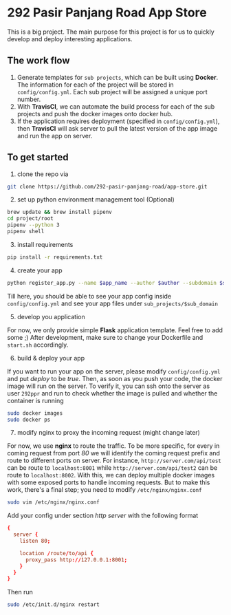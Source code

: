 # 292 Pasir Panjang Road App Store

This is a big project. The main purpose for this project is for us to quickly develop and deploy interesting applications.

## The work flow

1. Generate templates for `sub projects`, which can be built using __Docker__. The information for each of the project will be stored in `config/config.yml`. Each sub project will be assigned a unique port number.
2. With __TravisCI__, we can automate the build process for each of the sub projects and push the docker images onto docker hub.
3. If the application requires deployment (specified in `config/config.yml`), then __TravisCI__ will ask server to pull the latest version of the app image and run the app on server.

## To get started

1. clone the repo via

```bash
git clone https://github.com/292-pasir-panjang-road/app-store.git
```

2. set up python environment management tool (Optional)

```bash
brew update && brew install pipenv
cd project/root
pipenv --python 3
pipenv shell
```

3. install requirements

```bash
pip install -r requirements.txt
```

4. create your app

```bash
python register_app.py --name $app_name --author $author --subdomain $sub_domain ...
```

Till here, you should be able to see your app config inside `config/config.yml` and see your app files under `sub_projects/$sub_domain`

5. develop you application

For now, we only provide simple __Flask__ application template. Feel free to add some ;)
After development, make sure to change your Dockerfile and `start.sh` accordingly.

6. build & deploy your app

If you want to run your app on the server, please modify `config/config.yml` and put _deploy_ to be _true_. Then, as soon as you push your code, the docker image will run on the server.
To verify it, you can ssh onto the server as user `292ppr` and run to check whether the image is pulled and whether the container is running

```bash
sudo docker images
sudo docker ps
```

7. modify nginx to proxy the incoming request (might change later)

For now, we use __nginx__ to route the traffic. To be more specific, for every in coming request from port _80_ we will identify the coming request prefix and route to different ports on server.
For instance, `http://server.com/api/test` can be route to `localhost:8001` while `http://server.com/api/test2` can be route to `localhost:8002`. With this, we can deploy multiple docker images with some exposed ports to handle incoming requests. But to make this work, there's a final step; you need to modify `/etc/nginx/nginx.conf`

```bash
sudo vim /etc/nginx/nginx.conf
```

Add your config under section _http_ _server_ with the following format

```conf
{
  server {
    listen 80;

    location /route/to/api {
      proxy_pass http://127.0.0.1:8001;
    }
  }
}
```

Then run

```bash
sudo /etc/init.d/nginx restart
```